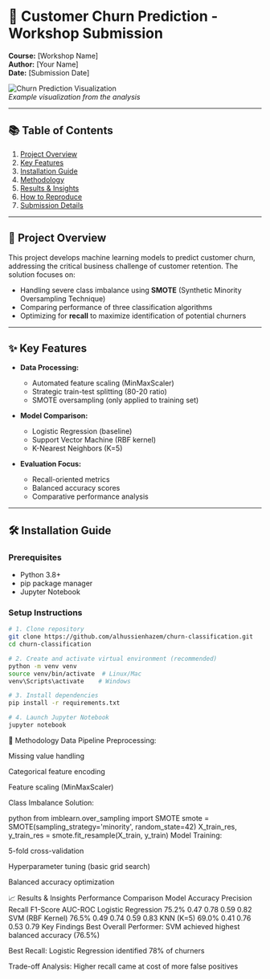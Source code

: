 # 🔮 Customer Churn Prediction - Workshop Submission

**Course:** [Workshop Name]  
**Author:** [Your Name]  
**Date:** [Submission Date]  

![Churn Prediction Visualization](https://via.placeholder.com/800x400?text=Churn+Prediction+Analysis)  
*Example visualization from the analysis*

---

## 📚 Table of Contents
1. [Project Overview](#-project-overview)
2. [Key Features](#-key-features)
3. [Installation Guide](#-installation-guide)
4. [Methodology](#-methodology)
5. [Results & Insights](#-results--insights)
6. [How to Reproduce](#-how-to-reproduce)
7. [Submission Details](#-submission-details)

---

## 🌟 Project Overview

This project develops machine learning models to predict customer churn, addressing the critical business challenge of customer retention. The solution focuses on:

- Handling severe class imbalance using **SMOTE** (Synthetic Minority Oversampling Technique)
- Comparing performance of three classification algorithms
- Optimizing for **recall** to maximize identification of potential churners

---

## ✨ Key Features

- **Data Processing:**
  - Automated feature scaling (MinMaxScaler)
  - Strategic train-test splitting (80-20 ratio)
  - SMOTE oversampling (only applied to training set)

- **Model Comparison:**
  - Logistic Regression (baseline)
  - Support Vector Machine (RBF kernel)
  - K-Nearest Neighbors (K=5)

- **Evaluation Focus:**
  - Recall-oriented metrics
  - Balanced accuracy scores
  - Comparative performance analysis

---

## 🛠 Installation Guide

### Prerequisites
- Python 3.8+
- pip package manager
- Jupyter Notebook

### Setup Instructions
```bash
# 1. Clone repository
git clone https://github.com/alhussienhazem/churn-classification.git
cd churn-classification

# 2. Create and activate virtual environment (recommended)
python -m venv venv
source venv/bin/activate  # Linux/Mac
venv\Scripts\activate    # Windows

# 3. Install dependencies
pip install -r requirements.txt

# 4. Launch Jupyter Notebook
jupyter notebook
```

🔬 Methodology
Data Pipeline
Preprocessing:

Missing value handling

Categorical feature encoding

Feature scaling (MinMaxScaler)

Class Imbalance Solution:

python
from imblearn.over_sampling import SMOTE
smote = SMOTE(sampling_strategy='minority', random_state=42)
X_train_res, y_train_res = smote.fit_resample(X_train, y_train)
Model Training:

5-fold cross-validation

Hyperparameter tuning (basic grid search)

Balanced accuracy optimization

📈 Results & Insights
Performance Comparison
Model	Accuracy	Precision	Recall	F1-Score	AUC-ROC
Logistic Regression	75.2%	0.47	0.78	0.59	0.82
SVM (RBF Kernel)	76.5%	0.49	0.74	0.59	0.83
KNN (K=5)	69.0%	0.41	0.76	0.53	0.79
Key Findings
Best Overall Performer: SVM achieved highest balanced accuracy (76.5%)

Best Recall: Logistic Regression identified 78% of churners

Trade-off Analysis: Higher recall came at cost of more false positives

